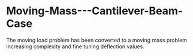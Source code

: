 # Moving-Mass---Cantilever-Beam-Case
The moving load problem has been converted to a moving mass problem increasing complexity and fine tuning deflection values. 
